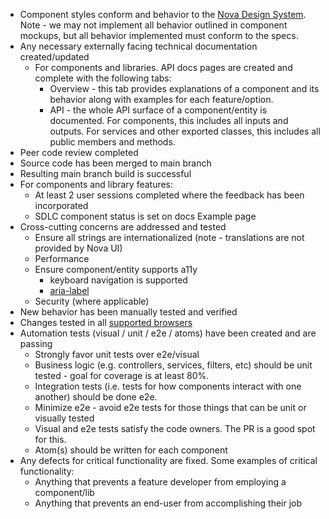 * Component styles conform and behavior to the [Nova Design System](https://ux.solarwinds.io/design/). Note - we may not implement all behavior outlined in component mockups, but all behavior implemented must conform to the specs.
* Any necessary externally facing technical documentation created/updated
  * For components and libraries. API docs pages are created and complete with the following tabs:
    * Overview - this tab provides explanations of a component and its behavior along with examples for each feature/option.
    * API - the whole API surface of a component/entity is documented. For components, this includes all inputs and outputs. For services and other exported classes, this includes all public members and methods.
* Peer code review completed
* Source code has been merged to main branch
* Resulting main branch build is successful
* For components and library features:
  * At least 2 user sessions completed where the feedback has been incorporated
  * SDLC component status is set on docs Example page
* Cross-cutting concerns are addressed and tested
  * Ensure all strings are internationalized (note - translations are not provided by Nova UI)
  * Performance
  * Ensure component/entity supports a11y
    * keyboard navigation is supported
    * [aria-label](https://developer.mozilla.org/en-US/docs/Web/Accessibility/ARIA/ARIA_Techniques/Using_the_aria-label_attribute)
  * Security (where applicable)
* New behavior has been manually tested and verified
* Changes tested in all [supported browsers](./docs/FAQ.md#what-browsers-are-supported-by-nova-ui)
* Automation tests (visual / unit / e2e / atoms) have been created and are passing
  * Strongly favor unit tests over e2e/visual
  * Business logic (e.g. controllers, services, filters, etc) should be unit tested - goal for coverage is at least 80%.
  * Integration tests (i.e. tests for how components interact with one another) should be done e2e.
  * Minimize e2e - avoid e2e tests for those things that can be unit or visually tested
  * Visual and e2e tests satisfy the code owners. The PR is a good spot for this.
  * Atom(s) should be written for each component
* Any defects for critical functionality are fixed. Some examples of critical functionality:
  * Anything that prevents a feature developer from employing a component/lib
  * Anything that prevents an end-user from accomplishing their job

